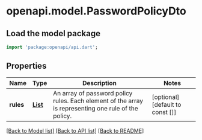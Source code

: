 # openapi.model.PasswordPolicyDto

## Load the model package
```dart
import 'package:openapi/api.dart';
```

## Properties
Name | Type | Description | Notes
------------ | ------------- | ------------- | -------------
**rules** | [**List<PasswordPolicyRuleDto>**](PasswordPolicyRuleDto.md) | An array of password policy rules. Each element of the array is representing one rule of the policy. | [optional] [default to const []]

[[Back to Model list]](../README.md#documentation-for-models) [[Back to API list]](../README.md#documentation-for-api-endpoints) [[Back to README]](../README.md)


